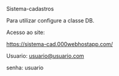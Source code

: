 Sistema-cadastros

Para utilizar configure a classe DB.

Acesso ao site:

https://sistema-cad.000webhostapp.com/

Usuario: usuario@usuario.com

senha: usuario
